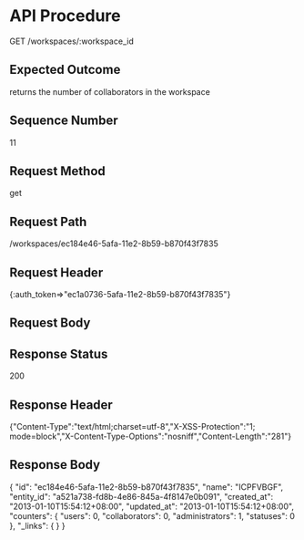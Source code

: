 # API Procedure
GET /workspaces/:workspace_id
## Expected Outcome
returns the number of collaborators in the workspace
## Sequence Number
11
## Request Method
get
## Request Path
/workspaces/ec184e46-5afa-11e2-8b59-b870f43f7835
## Request Header
{:auth_token=>"ec1a0736-5afa-11e2-8b59-b870f43f7835"}
## Request Body


## Response Status
200
## Response Header
{"Content-Type":"text/html;charset=utf-8","X-XSS-Protection":"1; mode=block","X-Content-Type-Options":"nosniff","Content-Length":"281"}

## Response Body
{
  "id": "ec184e46-5afa-11e2-8b59-b870f43f7835",
  "name": "ICPFVBGF",
  "entity_id": "a521a738-fd8b-4e86-845a-4f8147e0b091",
  "created_at": "2013-01-10T15:54:12+08:00",
  "updated_at": "2013-01-10T15:54:12+08:00",
  "counters": {
    "users": 0,
    "collaborators": 0,
    "administrators": 1,
    "statuses": 0
  },
  "_links": {
  }
}
